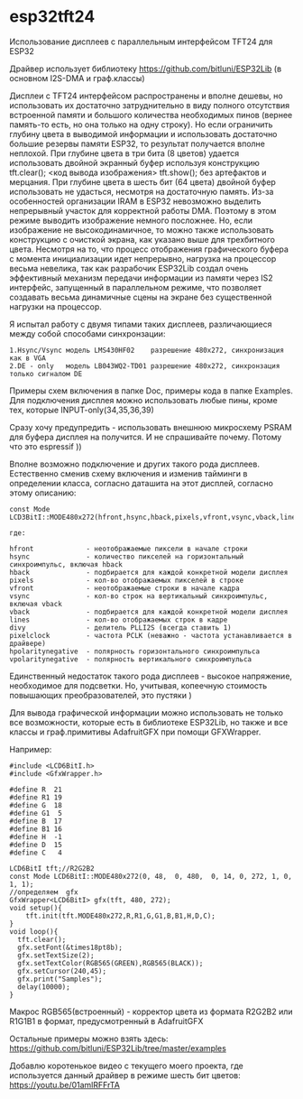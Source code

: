 # esp32tft24 

Использование дисплеев с параллельным интерфейсом TFT24 для ESP32

Драйвер использует библиотеку https://github.com/bitluni/ESP32Lib (в основном I2S-DMA и граф.классы)

Дисплеи с TFT24 интерфейсом распространены и вполне дешевы, но использовать их достаточно затруднительно
в виду полного отсутствия встроенной памяти  и большого количества необходимых пинов (вернее память-то
есть, но она только на одну строку).
Но если ограничить глубину цвета в выводимой информации и использовать достаточно большие резервы памяти ESP32,
то результат получается вполне неплохой. При глубине цвета в три бита (8 цветов) удается использовать двойной экранный
буфер используя конструкцию tft.clear(); <код вывода изображения> tft.show(); без артефактов и мерцания. При глубине цвета
в шесть бит (64 цвета) двойной буфер использовать не удасться, несмотря на достаточную память. Из-за особенностей 
организации IRAM в ESP32 невозможно выделить непрерывный участок для корректной работы DMA. Поэтому в этом режиме выводить изображение
немного посложнее. Но, если изображение не высокодинамичное, то можно также использовать конструкцию с очисткой экрана, как
указано выше для трехбитного цвета. Несмотря на то, что процесс отображения графического буфера
с момента инициализации идет непрерывно, нагрузка на процессор весьма невелика, так как разрабочик
ESP32Lib создал очень эффективный механизм передачи информации из памяти через IS2 интерфейс, запущенный 
в параллельном режиме, что позволяет создавать весьма динамичные сцены на экране без существенной нагрузки на процессор.

Я испытал работу с двумя типами таких дисплеев, различающиеся между собой способами синхронзации:
```
1.Hsync/Vsync модель LMS430HF02    разрешение 480x272, синхронизация как в VGA
2.DE - only   модель LB043WQ2-TD01 разрешение 480x272, синхронзация только сигналом DE
```
Примеры схем включения в папке Doc, примеры кода в папке Examples.
Для подключения дисплея можно использовать любые пины, кроме тех, которые INPUT-only(34,35,36,39)

Сразу хочу предупредить - использовать внешнюю микросхему PSRAM для буфера дисплея на получится.
И не спрашивайте почему. Потому что это espressif ))

Вполне возможно подключение и других такого рода дисплеев. Естественно сменив схему включения
и изменив тайминги в определении класса, согласно даташита на этот дисплей, согласно этому описанию:
```
const Mode LCD3BitI::MODE480x272(hfront,hsync,hback,pixels,vfront,vsync,vback,lines,divy,pixelclock,hpolaritynegative,vpolaritynegative);

где:

hfront             - неотображаемые пиксели в начале строки
hsync              - количество пикселей на горизонтальный синхроимпульс, включая hback
hback              - подбирается для каждой конкретной модели дисплея
pixels             - кол-во отображаемых пикселей в строке
vfront             - неотображаемые строки в начале кадра
vsync              - кол-во строк на вертикальный синхроимпульс, включая vback
vback              - подбирается для каждой конкретной модели дисплея
lines              - кол-во отображаемых строк в кадре
divy               - делитель PLLI2S (всегда ставить 1)
pixelclock         - частота PCLK (неважно - частота устанавливается в драйвере)
hpolaritynegative  - полярность горизонтального синхроимпульса
vpolaritynegative  - полярность вертикального синхроимпульса
```

Единственный недостаток такого рода дисплеев - высокое напряжение, необходимое для подсветки.
Но, учитывая, копеечную стоимость повышающих преобразователей, это пустяки )

Для вывода графической информации можно использовать не только все возможности, которые 
есть в библиотеке ESP32Lib, но также и все классы и граф.примитивы AdafruitGFX при помощи GFXWrapper.

Например:
```
#include <LCD6BitI.h>
#include <GfxWrapper.h>

#define R  21
#define R1 19
#define G  18
#define G1  5
#define B  17
#define B1 16
#define H  -1
#define D  15
#define C   4

LCD6BitI tft;//R2G2B2
const Mode LCD6BitI::MODE480x272(0, 48,  0, 480,  0, 14, 0, 272, 1, 0, 1, 1);
//определяем  gfx
GfxWrapper<LCD6BitI> gfx(tft, 480, 272);
void setup(){
	tft.init(tft.MODE480x272,R,R1,G,G1,B,B1,H,D,C);
}
void loop(){
  tft.clear();
  gfx.setFont(&times18pt8b);
  gfx.setTextSize(2);
  gfx.setTextColor(RGB565(GREEN),RGB565(BLACK));
  gfx.setCursor(240,45);
  gfx.print("Samples");
  delay(10000);
}
```
Макрос RGB565(встроенный) - корректор цвета из формата R2G2B2 или R1G1B1 в формат, предусмотренный в AdafruitGFX


Остальные примеры можно взять здесь: https://github.com/bitluni/ESP32Lib/tree/master/examples

Добавлю коротенькое видео с текущего моего проекта, где используется данный драйвер
в режиме шесть бит цветов:
https://youtu.be/01amlRFFrTA


